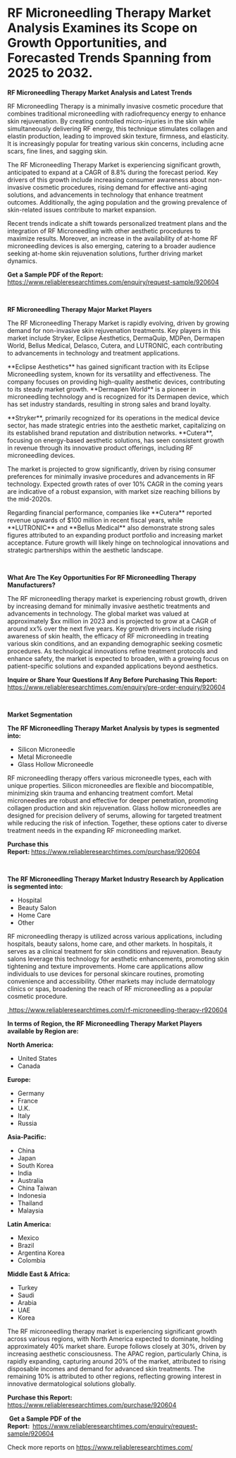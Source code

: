 <p><h1>RF Microneedling Therapy Market Analysis Examines its Scope on Growth Opportunities, and Forecasted Trends Spanning from 2025 to 2032.</h1></p><p><strong>RF Microneedling Therapy Market Analysis and Latest Trends</strong></p>
<p><p>RF Microneedling Therapy is a minimally invasive cosmetic procedure that combines traditional microneedling with radiofrequency energy to enhance skin rejuvenation. By creating controlled micro-injuries in the skin while simultaneously delivering RF energy, this technique stimulates collagen and elastin production, leading to improved skin texture, firmness, and elasticity. It is increasingly popular for treating various skin concerns, including acne scars, fine lines, and sagging skin.</p><p>The RF Microneedling Therapy Market is experiencing significant growth, anticipated to expand at a CAGR of 8.8% during the forecast period. Key drivers of this growth include increasing consumer awareness about non-invasive cosmetic procedures, rising demand for effective anti-aging solutions, and advancements in technology that enhance treatment outcomes. Additionally, the aging population and the growing prevalence of skin-related issues contribute to market expansion.</p><p>Recent trends indicate a shift towards personalized treatment plans and the integration of RF Microneedling with other aesthetic procedures to maximize results. Moreover, an increase in the availability of at-home RF microneedling devices is also emerging, catering to a broader audience seeking at-home skin rejuvenation solutions, further driving market dynamics.</p></p>
<p><strong>Get a Sample PDF of the Report:&nbsp;</strong> <a href="https://www.reliableresearchtimes.com/enquiry/request-sample/920604?utm_campaign=2040&utm_medium=2&utm_source=Github&utm_content=ia&utm_term=07032025&utm_id=rf-microneedling-therapy">https://www.reliableresearchtimes.com/enquiry/request-sample/920604</a></p>
<p>&nbsp;</p>
<p><strong>RF Microneedling Therapy Major Market Players</strong></p>
<p><p>The RF Microneedling Therapy Market is rapidly evolving, driven by growing demand for non-invasive skin rejuvenation treatments. Key players in this market include Stryker, Eclipse Aesthetics, DermaQuip, MDPen, Dermapen World, Bellus Medical, Delasco, Cutera, and LUTRONIC, each contributing to advancements in technology and treatment applications.</p><p>**Eclipse Aesthetics** has gained significant traction with its Eclipse Microneedling system, known for its versatility and effectiveness. The company focuses on providing high-quality aesthetic devices, contributing to its steady market growth. **Dermapen World** is a pioneer in microneedling technology and is recognized for its Dermapen device, which has set industry standards, resulting in strong sales and brand loyalty.</p><p>**Stryker**, primarily recognized for its operations in the medical device sector, has made strategic entries into the aesthetic market, capitalizing on its established brand reputation and distribution networks. **Cutera**, focusing on energy-based aesthetic solutions, has seen consistent growth in revenue through its innovative product offerings, including RF microneedling devices.</p><p>The market is projected to grow significantly, driven by rising consumer preferences for minimally invasive procedures and advancements in RF technology. Expected growth rates of over 10% CAGR in the coming years are indicative of a robust expansion, with market size reaching billions by the mid-2020s.</p><p>Regarding financial performance, companies like **Cutera** reported revenue upwards of $100 million in recent fiscal years, while **LUTRONIC** and **Bellus Medical** also demonstrate strong sales figures attributed to an expanding product portfolio and increasing market acceptance. Future growth will likely hinge on technological innovations and strategic partnerships within the aesthetic landscape.</p></p>
<p>&nbsp;</p>
<p><strong>What Are The Key Opportunities For RF Microneedling Therapy Manufacturers?</strong></p>
<p><p>The RF microneedling therapy market is experiencing robust growth, driven by increasing demand for minimally invasive aesthetic treatments and advancements in technology. The global market was valued at approximately $xx million in 2023 and is projected to grow at a CAGR of around xx% over the next five years. Key growth drivers include rising awareness of skin health, the efficacy of RF microneedling in treating various skin conditions, and an expanding demographic seeking cosmetic procedures. As technological innovations refine treatment protocols and enhance safety, the market is expected to broaden, with a growing focus on patient-specific solutions and expanded applications beyond aesthetics.</p></p>
<p><strong>Inquire or Share Your Questions If Any Before Purchasing This Report:</strong> <a href="https://www.reliableresearchtimes.com/enquiry/pre-order-enquiry/920604?utm_campaign=2040&utm_medium=2&utm_source=Github&utm_content=ia&utm_term=07032025&utm_id=rf-microneedling-therapy">https://www.reliableresearchtimes.com/enquiry/pre-order-enquiry/920604</a></p>
<p>&nbsp;</p>
<p><strong>Market Segmentation</strong></p>
<p><strong>The RF Microneedling Therapy Market Analysis by types is segmented into:</strong></p>
<p><ul><li>Silicon Microneedle</li><li>Metal Microneedle</li><li>Glass Hollow Microneedle</li></ul></p>
<p><p>RF microneedling therapy offers various microneedle types, each with unique properties. Silicon microneedles are flexible and biocompatible, minimizing skin trauma and enhancing treatment comfort. Metal microneedles are robust and effective for deeper penetration, promoting collagen production and skin rejuvenation. Glass hollow microneedles are designed for precision delivery of serums, allowing for targeted treatment while reducing the risk of infection. Together, these options cater to diverse treatment needs in the expanding RF microneedling market.</p></p>
<p><strong>Purchase this Report:&nbsp;</strong><a href="https://www.reliableresearchtimes.com/purchase/920604?utm_campaign=2040&utm_medium=2&utm_source=Github&utm_content=ia&utm_term=07032025&utm_id=rf-microneedling-therapy">https://www.reliableresearchtimes.com/purchase/920604</a></p>
<p>&nbsp;</p>
<p><strong>The RF Microneedling Therapy Market Industry Research by Application is segmented into:</strong></p>
<p><ul><li>Hospital</li><li>Beauty Salon</li><li>Home Care</li><li>Other</li></ul></p>
<p><p>RF microneedling therapy is utilized across various applications, including hospitals, beauty salons, home care, and other markets. In hospitals, it serves as a clinical treatment for skin conditions and rejuvenation. Beauty salons leverage this technology for aesthetic enhancements, promoting skin tightening and texture improvements. Home care applications allow individuals to use devices for personal skincare routines, promoting convenience and accessibility. Other markets may include dermatology clinics or spas, broadening the reach of RF microneedling as a popular cosmetic procedure.</p></p>
<p><a href="https://www.reliableresearchtimes.com/rf-microneedling-therapy-r920604?utm_campaign=2040&utm_medium=2&utm_source=Github&utm_content=ia&utm_term=07032025&utm_id=rf-microneedling-therapy">&nbsp;https://www.reliableresearchtimes.com/rf-microneedling-therapy-r920604</a></p>
<p><strong>In terms of Region, the RF Microneedling Therapy Market Players available by Region are:</strong></p>
<p>
    <p> <strong> North America: </strong>
        <ul>
            <li>United States</li>
            <li>Canada</li>
        </ul>
        </p> 
    <p> <strong> Europe: </strong>
        <ul>
            <li>Germany</li>
            <li>France</li>
            <li>U.K.</li>
            <li>Italy</li>
            <li>Russia</li>
        </ul>
        </p> 
    <p> <strong> Asia-Pacific: </strong>
        <ul>
            <li>China</li>
            <li>Japan</li>
            <li>South Korea</li>
            <li>India</li>
            <li>Australia</li>
            <li>China Taiwan</li>
            <li>Indonesia</li>
            <li>Thailand</li>
            <li>Malaysia</li>
        </ul>
        </p> 
    <p> <strong> Latin America: </strong>
        <ul>
            <li>Mexico</li>
            <li>Brazil</li>
            <li>Argentina Korea</li>
            <li>Colombia</li>
        </ul>
        </p> 
    <p> <strong> Middle East & Africa: </strong>
        <ul>
            <li>Turkey</li>
            <li>Saudi</li>
            <li>Arabia</li>
            <li>UAE</li>
            <li>Korea</li>
        </ul>
    </p>
    </p>
<p><p>The RF microneedling therapy market is experiencing significant growth across various regions, with North America expected to dominate, holding approximately 40% market share. Europe follows closely at 30%, driven by increasing aesthetic consciousness. The APAC region, particularly China, is rapidly expanding, capturing around 20% of the market, attributed to rising disposable incomes and demand for advanced skin treatments. The remaining 10% is attributed to other regions, reflecting growing interest in innovative dermatological solutions globally.</p></p>
<p><strong>Purchase this Report: </strong><a href="https://www.reliableresearchtimes.com/purchase/920604?utm_campaign=2040&utm_medium=2&utm_source=Github&utm_content=ia&utm_term=07032025&utm_id=rf-microneedling-therapy">https://www.reliableresearchtimes.com/purchase/920604</a></p>
<p>&nbsp;<strong>Get a Sample PDF of the Report:&nbsp;&nbsp;</strong><a href="https://www.reliableresearchtimes.com/enquiry/request-sample/920604?utm_campaign=2040&utm_medium=2&utm_source=Github&utm_content=ia&utm_term=07032025&utm_id=rf-microneedling-therapy">https://www.reliableresearchtimes.com/enquiry/request-sample/920604</a></p>
<p><strong></strong></p>
<p>Check more reports on <a href="https://www.reliableresearchtimes.com/?utm_campaign=2040&utm_medium=2&utm_source=Github&utm_content=ia&utm_term=07032025&utm_id=rf-microneedling-therapy">https://www.reliableresearchtimes.com/</a></p>